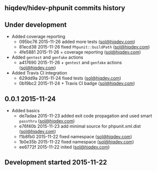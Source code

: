 hiqdev/hidev-phpunit commits history
------------------------------------

## Under development

- Added coverage reporting
    - 095bc76 2015-11-26 added more tests (sol@hiqdev.com)
    - 81ecd38 2015-11-26 fixed `Phpunit::buildPath` (sol@hiqdev.com)
    - 4fe5881 2015-11-26 + coverage reporting (sol@hiqdev.com)
- Added `gentest` and `genfake` actions
    - a417690 2015-11-26 + `gentest` and `genfake` actions (sol@hiqdev.com)
- Added Travis CI integration
    - 629dd9a 2015-11-24 fixed tests (sol@hiqdev.com)
    - 0b19bc2 2015-11-24 + Travis CI badge (sol@hiqdev.com)

## 0.0.1 2015-11-24

- Added basics
    - de7adaa 2015-11-23 added exit code propagation and used smart `passthru` (sol@hiqdev.com)
    - e76f40b 2015-11-23 add minimal source for phpunit.xml.dist (sol@hiqdev.com)
    - f1b8fb0 2015-11-22 fixed namespace (sol@hiqdev.com)
    - 1b0e35b 2015-11-22 fixed namespace (sol@hiqdev.com)
    - ee6772f 2015-11-22 inited (sol@hiqdev.com)

## Development started 2015-11-22


